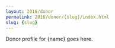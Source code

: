 ```yaml
---
layout: 2016/donor
permalink: 2016/donor/{slug}/index.html
slug: {slug}
---
```


Donor profile for {name} goes here.
